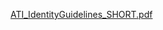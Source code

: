 [ATI_IdentityGuidelines_SHORT.pdf](https://github.com/snietopski/testing-space/files/9250060/ATI_IdentityGuidelines_SHORT.pdf)
